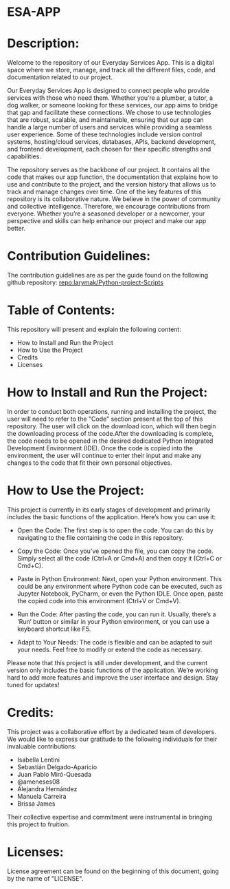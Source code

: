 # ESA-APP
# **Description:**
Welcome to the repository of our Everyday Services App. This is a digital space where we store, manage, and track all the different files, code, and documentation related to our project. 

Our Everyday Services App is designed to connect people who provide services with those who need them. Whether you’re a plumber, a tutor, a dog walker, or someone looking for these services, our app aims to bridge that gap and facilitate these connections. We chose to use technologies that are robust, scalable, and maintainable, ensuring that our app can handle a large number of users and services while providing a seamless user experience. Some of these technologies include version control systems, hosting/cloud services, databases, APIs, backend development, and frontend development, each chosen for their specific strengths and capabilities.


The repository serves as the backbone of our project. It contains all the code that makes our app function, the documentation that explains how to use and contribute to the project, and the version history that allows us to track and manage changes over time. One of the key features of this repository is its collaborative nature. We believe in the power of community and collective intelligence. Therefore, we encourage contributions from everyone. Whether you’re a seasoned developer or a newcomer, your perspective and skills can help enhance our project and make our app better.



# Contribution Guidelines:
The contribution guidelines are as per the guide found on the following github repository: [repo:larymak/Python-project-Scripts]([url](https://github.com/larymak/Python-project-Scripts)https://github.com/larymak/Python-project-Scripts)



# Table of Contents:
This repository will present and explain the following content:
- How to Install and Run the Project
- How to Use the Project
- Credits
- Licenses

# How to Install and Run the Project:

In order to conduct both operations, running and installing the project, the user will need to refer to the "Code" section present at the top of this repository. The user will click on the download icon, which will then begin the downloading process of the code.After the downloading is complete, the code needs to be opened in the desired dedicated Python Integrated Development Environment (IDE). Once the code is copied into the environment, the user will continue to enter their input and make any changes to the code that fit their own personal objectives.

# How to Use the Project:
This project is currently in its early stages of development and primarily includes the basic functions of the application. Here’s how you can use it:

- Open the Code: The first step is to open the code. You can do this by navigating to the file containing the code in this repository.

- Copy the Code: Once you’ve opened the file, you can copy the code. Simply select all the code (Ctrl+A or Cmd+A) and then copy it (Ctrl+C or Cmd+C).

- Paste in Python Environment: Next, open your Python environment. This could be any environment where Python code can be executed, such as Jupyter Notebook, PyCharm, or even the Python IDLE. Once open, paste the copied code into this environment (Ctrl+V or Cmd+V).

- Run the Code: After pasting the code, you can run it. Usually, there’s a ‘Run’ button or similar in your Python environment, or you can use a keyboard shortcut like F5.

- Adapt to Your Needs: The code is flexible and can be adapted to suit your needs. Feel free to modify or extend the code as necessary.

Please note that this project is still under development, and the current version only includes the basic functions of the application. We’re working hard to add more features and improve the user interface and design. Stay tuned for updates!


# Credits:
This project was a collaborative effort by a dedicated team of developers. We would like to express our gratitude to the following individuals for their invaluable contributions:

- Isabella Lentini
- Sebastián Delgado-Aparicio
- Juan Pablo Miró-Quesada
- @ameneses08
- Alejandra Hernández
- Manuela Carreira
- Brissa James

Their collective expertise and commitment were instrumental in bringing this project to fruition.

# Licenses:
License agreement can be found on the beginning of this document, going by the name of "LICENSE".

